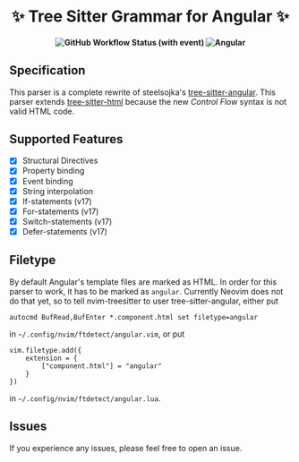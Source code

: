 <h1 align="center"> ✨ Tree Sitter Grammar for Angular ✨ </h1>

<h4 align="center">
    <img alt="GitHub Workflow Status (with event)" src="https://img.shields.io/github/actions/workflow/status/dlvandenberg/tree-sitter-angular/ci.yml">
    <img alt="Angular" src="https://img.shields.io/badge/Angular-v17-AF21EA?logo=angular&logoColor=F51365">
</h4>

## Specification

This parser is a complete rewrite of steelsojka's [tree-sitter-angular](https://github.com/steelsojka/tree-sitter-angular/tree/main).
This parser extends [tree-sitter-html](https://github.com/tree-sitter/tree-sitter-html) because the new _Control Flow_ syntax is not valid HTML code.

## Supported Features

- [x] Structural Directives
- [x] Property binding
- [x] Event binding
- [x] String interpolation
- [x] If-statements (v17)
- [x] For-statements (v17)
- [x] Switch-statements (v17)
- [x] Defer-statements (v17)

## Filetype

By default Angular's template files are marked as HTML. In order for this parser to work, it has to be marked as `angular`.
Currently Neovim does not do that yet, so to tell nvim-treesitter to user tree-sitter-angular, either put

```
autocmd BufRead,BufEnter *.component.html set filetype=angular
```

in `~/.config/nvim/ftdetect/angular.vim`, or put

```
vim.filetype.add({
    extension = {
        ["component.html"] = "angular"
    }
})
```

in `~/.config/nvim/ftdetect/angular.lua`.

## Issues

If you experience any issues, please feel free to open an issue.
